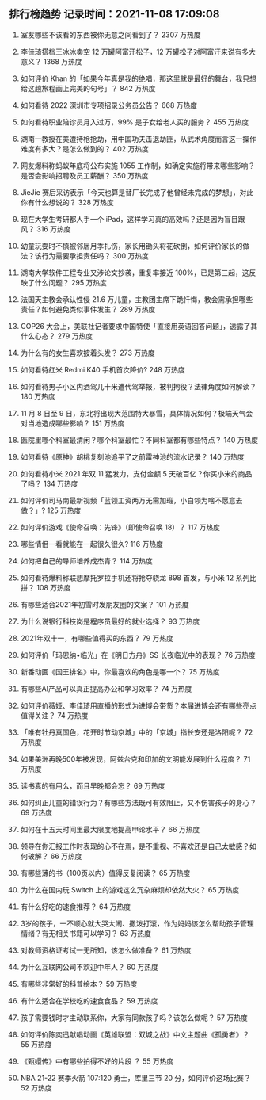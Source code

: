 
## 排行榜趋势 记录时间：2021-11-08 17:09:08
  
  1. 室友哪些不该看的东西被你无意之间看到了？ 2307 万热度
    
  2. 李佳琦搭档王冰冰卖空 12 万罐阿富汗松子，12 万罐松子对阿富汗来说有多大意义？ 1368 万热度
    
  3. 如何评价 Khan 的「如果今年真是我的绝唱，那这里就是最好的舞台，我只想给这趟旅程画上完美的句号」？ 842 万热度
    
  4. 如何看待 2022 深圳市专项招录公务员公告？ 668 万热度
    
  5. 如何看待职业陪诊员月入过万，99% 是子女给老人买的服务？ 455 万热度
    
  6. 湖南一教授在美遭持枪抢劫，用中国功夫击退劫匪，从武术角度而言这一操作难度有多大？是怎么做到的？ 402 万热度
    
  7. 网友爆料称蚂蚁年底将公布实施 1055 工作制，如确定实施将带来哪些影响？是否会影响招聘及员工薪酬？ 350 万热度
    
  8. JieJie 赛后采访表示「今天也算是替厂长完成了他曾经未完成的梦想」，对此你有什么想说的？ 328 万热度
    
  9. 现在大学生考研都人手一个 iPad，这样学习真的高效吗？还是因为盲目跟风？ 316 万热度
    
  10. 幼童玩耍时不慎被邻居月季扎伤，家长用锄头将花砍倒，如何评价家长的做法？该行为需要承担责任吗？ 300 万热度
    
  11. 湖南大学软件工程专业又涉论文抄袭，重复率接近 100%，已是第三起，这反映了什么问题？ 295 万热度
    
  12. 法国天主教会承认性侵 21.6 万儿童，主教团主席下跪忏悔，教会需承担哪些责任？如何避免类似事件发生？ 289 万热度
    
  13. COP26 大会上，美联社记者要求中国特使「直接用英语回答问题」，透露了其什么心态？ 279 万热度
    
  14. 为什么有的女生喜欢披着头发？ 273 万热度
    
  15. 如何看待红米 Redmi K40 手机首次降价? 248 万热度
    
  16. 如何看待男子小区内酒驾几十米遭代驾举报，被判拘役？法律角度如何解读？ 180 万热度
    
  17. 11 月 8 日至 9 日，东北将出现大范围特大暴雪，具体情况如何？极端天气会对当地造成哪些影响？ 151 万热度
    
  18. 医院里哪个科室最清闲？哪个科室最忙？不同科室都有哪些特点？ 140 万热度
    
  19. 如何看待《原神》胡桃复刻池追平了之前雷神池的流水记录？ 140 万热度
    
  20. 如何看待小米 2021 年双 11 猛发力，支付金额 5 天破百亿？你买小米的商品了吗？ 134 万热度
    
  21. 如何评价司马南最新视频「蓝领工资两万无需加班，小白领为啥不愿意去做？」? 125 万热度
    
  22. 如何评价游戏《使命召唤：先锋》（即使命召唤 18）？ 117 万热度
    
  23. 哪些情侣一看就能在一起很久很久? 116 万热度
    
  24. 如何把自己的导师培养成杰青？ 114 万热度
    
  25. 如何看待爆料称联想摩托罗拉手机还将抢夺骁龙 898 首发，与小米 12 系列比拼？ 108 万热度
    
  26. 有哪些适合2021年初雪时发朋友圈的文案？ 101 万热度
    
  27. 为什么说银行科技岗是程序员最好的就业选择？ 93 万热度
    
  28. 2021年双十一，有哪些值得买的东西？ 79 万热度
    
  29. 如何评价「玛恩纳•临光」在《明日方舟》SS 长夜临光中的表现？ 76 万热度
    
  30. 新番动画《国王排名》中，你最喜欢的角色是哪一个？ 75 万热度
    
  31. 有哪些AI产品可以真正提高办公和学习效率？ 74 万热度
    
  32. 如何评价薇娅、李佳琦用直播的形式为进博会带货？本届进博会还有哪些亮点值得关注？ 74 万热度
    
  33. 「唯有牡丹真国色，花开时节动京城」中的「京城」指长安还是洛阳呢？ 72 万热度
    
  34. 如果美洲再晚500年被发现，阿兹台克和印加的文明能发展到什么程度？ 71 万热度
    
  35. 读书真的有用么，而且早晚都会忘？ 69 万热度
    
  36. 如何纠正儿童的错误行为？有哪些方法既可有效阻止，又不伤害孩子的身心？ 69 万热度
    
  37. 如何在十五天时间里最大限度地提高申论水平？ 66 万热度
    
  38. 领导在你汇报工作时表现的心不在焉，是不重视、不喜欢还是自己太敏感？如何破解？ 66 万热度
    
  39. 有哪些薄的书（100页以内）值得反复阅读？ 65 万热度
    
  40. 为什么在国内玩 Switch 上的游戏这么冗杂麻烦却依然大火？ 65 万热度
    
  41. 有什么好吃的速食推荐？ 64 万热度
    
  42. 3岁的孩子，一不顺心就大哭大闹、撒泼打滚，作为妈妈该怎么帮助孩子管理情绪？有无相关书籍可以学习？ 63 万热度
    
  43. 对教师资格证考试一无所知，该怎么做准备？ 61 万热度
    
  44. 为什么互联网公司不欢迎中年人？ 60 万热度
    
  45. 有哪些非常好的科普绘本？ 59 万热度
    
  46. 有什么适合在学校吃的速食食品？ 59 万热度
    
  47. 孩子需要钱时才主动联系你，大家有同款孩子吗？该怎么做呢？ 57 万热度
    
  48. 如何评价陈奕迅献唱动画《英雄联盟：双城之战》中文主题曲《孤勇者》？ 55 万热度
    
  49. 《甄嬛传》中有哪些拍得不好的片段 ？ 55 万热度
    
  50. NBA 21-22 赛季火箭 107:120 勇士，库里三节 20 分，如何评价这场比赛？ 52 万热度
    